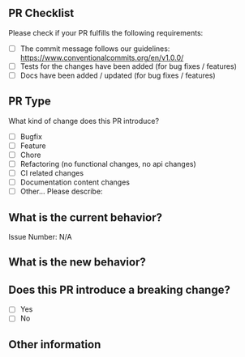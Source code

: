 ## PR Checklist
Please check if your PR fulfills the following requirements:

- [ ] The commit message follows our guidelines: https://www.conventionalcommits.org/en/v1.0.0/
- [ ] Tests for the changes have been added (for bug fixes / features)
- [ ] Docs have been added / updated (for bug fixes / features)

## PR Type
What kind of change does this PR introduce?

<!-- Please check the one that applies to this PR using "x". -->

- [ ] Bugfix
- [ ] Feature
- [ ] Chore
- [ ] Refactoring (no functional changes, no api changes)
- [ ] CI related changes
- [ ] Documentation content changes
- [ ] Other... Please describe:

## What is the current behavior?
<!-- Please describe the current behavior that you are modifying or link to a relevant issue. -->

Issue Number: N/A

## What is the new behavior?

## Does this PR introduce a breaking change?

- [ ] Yes
- [ ] No

<!-- If this PR contains a breaking change, please describe the impact and migration path for existing applications below. -->

## Other information
